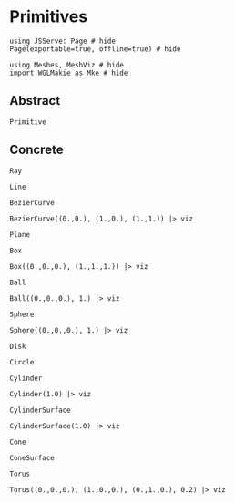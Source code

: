 # Primitives

```@example primitives
using JSServe: Page # hide
Page(exportable=true, offline=true) # hide
```

```@example primitives
using Meshes, MeshViz # hide
import WGLMakie as Mke # hide
```

## Abstract

```@docs
Primitive
```

## Concrete

```@docs
Ray
```

```@docs
Line
```

```@docs
BezierCurve
```

```@example primitives
BezierCurve((0.,0.), (1.,0.), (1.,1.)) |> viz
```

```@docs
Plane
```

```@docs
Box
```

```@example primitives
Box((0.,0.,0.), (1.,1.,1.)) |> viz
```

```@docs
Ball
```

```@example primitives
Ball((0.,0.,0.), 1.) |> viz
```

```@docs
Sphere
```

```@example primitives
Sphere((0.,0.,0.), 1.) |> viz
```

```@docs
Disk
```

```@docs
Circle
```

```@docs
Cylinder
```

```@example primitives
Cylinder(1.0) |> viz
```

```@docs
CylinderSurface
```

```@example primitives
CylinderSurface(1.0) |> viz
```

```@docs
Cone
```

```@docs
ConeSurface
```

```@docs
Torus
```

```@example primitives
Torus((0.,0.,0.), (1.,0.,0.), (0.,1.,0.), 0.2) |> viz
```